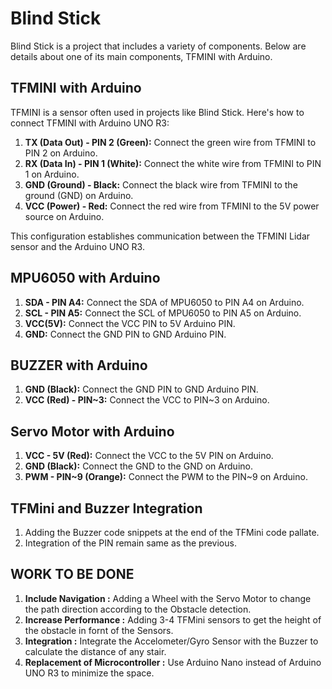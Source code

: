 # Blind Stick

Blind Stick is a project that includes a variety of components. Below are details about one of its main components, TFMINI with Arduino.

## TFMINI with Arduino

TFMINI is a sensor often used in projects like Blind Stick. Here's how to connect TFMINI with Arduino UNO R3:

1. **TX (Data Out) - PIN 2 (Green):** Connect the green wire from TFMINI to PIN 2 on Arduino.
2. **RX (Data In) - PIN 1 (White):** Connect the white wire from TFMINI to PIN 1 on Arduino.
3. **GND (Ground) - Black:** Connect the black wire from TFMINI to the ground (GND) on Arduino.
4. **VCC (Power) - Red:** Connect the red wire from TFMINI to the 5V power source on Arduino.

This configuration establishes communication between the TFMINI Lidar sensor and the Arduino UNO R3.


## MPU6050 with Arduino

1. **SDA - PIN A4:** Connect the SDA of MPU6050 to PIN A4 on Arduino.
2. **SCL - PIN A5:** Connect the SCL of MPU6050 to PIN A5 on Arduino.
3. **VCC(5V):** Connect the VCC PIN to 5V Arduino PIN.
4. **GND:** Connect the GND PIN to GND Arduino PIN.

## BUZZER with Arduino

1. **GND (Black):** Connect the GND PIN to GND Arduino PIN.
2. **VCC (Red) - PIN~3:** Connect the VCC to PIN~3 on Arduino.

## Servo Motor with Arduino

1. **VCC - 5V (Red):** Connect the VCC to the 5V PIN on Arduino.
2. **GND (Black):** Connect the GND to the GND on Arduino.
3. **PWM - PIN~9 (Orange):** Connect the PWM to the PIN~9 on Arduino.

## TFMini and Buzzer Integration

1. Adding the Buzzer code snippets at the end of the TFMini code pallate.
2. Integration of the PIN remain same as the previous.


## WORK TO BE DONE

1. **Include Navigation :** Adding a Wheel with the Servo Motor to change the path direction according to the Obstacle detection.
2. **Increase Performance :** Adding 3-4 TFMini sensors to get the height of the obstacle in fornt of the Sensors.
3. **Integration :** Integrate the Accelometer/Gyro Sensor with the Buzzer to calculate the distance of any stair.
4. **Replacement of Microcontroller :** Use Arduino Nano instead of Arduino UNO R3 to minimize the space.
